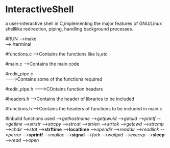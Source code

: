 # InteractiveShell
a user-interactive shell in C,implementing the major features of GNU/Linux shelllike redirection, piping, handling background processes.

#RUN
-->make  
-->./terminal  

#functions.c
-->Contains the functions like ls,etc

#main.c
-->Contains the main code

#redir_pipe.c  
--->Contains some of the functions required

#redir_pipe.h
--->COntains function headers 

#headers.h
-->Contains the header of libraries to be included

#functions.h
-->Contains the headers of functions to be included in main.c

#inbuild functions used
-->_gethostname_
-->_getpwuid_
-->_getuid_
-->_printf_
-->_getline_
-->_strstr_
-->_strcpy_
-->_strcat_
-->_strlen_
-->_strtok_
-->_getcwd_
-->_strcmp_
-->_chdir_
-->_stat_
-->**strftime**
-->**localtime**
-->_opendir_
-->_readdir_
-->_readlink_
-->_perror_
-->**sprintf**
-->_malloc_
-->**signal**
-->_fork_
-->_waitpid_
-->_execvp_
-->**sleep**
-->_read_
-->_open_
